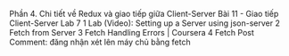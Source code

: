 Phần 4. Chi tiết về Redux và giao tiếp giữa Client-Server Bài 11 - Giao tiếp Client-Server Lab 7
1 Lab (Video): Setting up a Server using json-server
2 Fetch from Server
3 Fetch Handling Errors | Coursera
4 Fetch Post Comment: đăng nhận xét lên máy chủ bằng fetch
